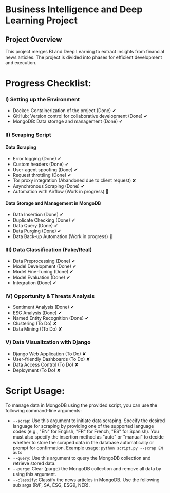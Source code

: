 # Business Intelligence and Deep Learning Project

## Project Overview
This project merges BI and Deep Learning to extract insights from financial news articles. The project is divided into phases for efficient development and execution.


# Progress Checklist:

### I) Setting up the Environment
- Docker: Containerization of the project (Done) ✔
- GitHub: Version control for collaborative development (Done) ✔
- MongoDB: Data storage and management (Done) ✔

### II) Scraping Script
#### Data Scraping
- Error logging (Done) ✔
- Custom headers (Done) ✔
- User-agent spoofing (Done) ✔
- Request throttling (Done) ✔
- Tor proxy integration (Abandoned due to client request) ✘
- Asynchronous Scraping (Done) ✔
- Automation with Airflow (Work in progress) 🔨

#### Data Storage and Management in MongoDB
- Data Insertion (Done) ✔
- Duplicate Checking (Done) ✔
- Data Query (Done) ✔
- Data Purging (Done) ✔
- Data Back-up Automation (Work in progress) 🔨

### III) Data Classification (Fake/Real)
- Data Preprocessing (Done) ✔
- Model Development (Done) ✔
- Model Fine-Tuning (Done) ✔
- Model Evaluation (Done) ✔
- Integration (Done) ✔

### IV) Opportunity & Threats Analysis
- Sentiment Analysis (Done) ✔
- ESG Analysis (Done) ✔
- Named Entity Recognition (Done) ✔
- Clustering (To Do) ✘
- Data Mining ((To Do) ✘

### V) Data Visualization with Django
- Django Web Application (To Do) ✘
- User-friendly Dashboards (To Do) ✘
- Data Access Control (To Do) ✘
- Deployment (To Do) ✘

# Script Usage:
To manage data in MongoDB using the provided script, you can use the following command-line arguments:

- `--scrap`: Use this argument to initiate data scraping. Specify the desired language for scraping by providing one of the supported language codes (e.g., "EN" for English, "FR" for French, "ES" for Spanish). You must also specify the insertion method as "auto" or "manual" to decide whether to store the scraped data in the database automatically or prompt for confirmation. Example usage:
  `python script.py --scrap EN auto`
- `--query`: Use this argument to query the MongoDB collection and retrieve stored data.
- `--purge`: Clear (purge) the MongoDB collection and remove all data by using this argument.
- `--classify`: Classify the news articles in MongoDB. Use the following sub args (R/F, SA, ESG, ESG9, NER).


